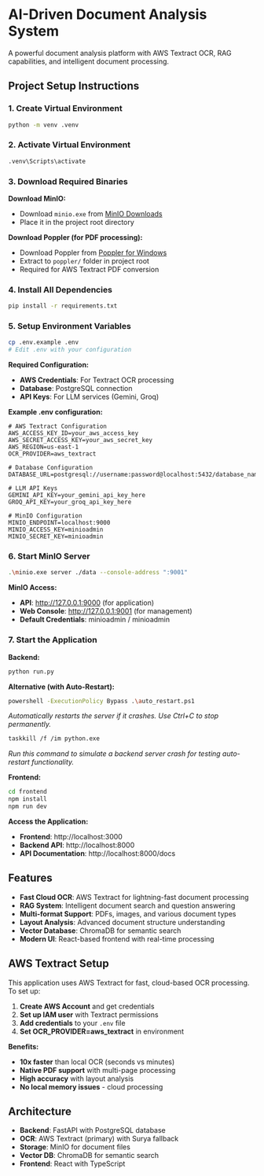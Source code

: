 
# AI-Driven Document Analysis System

A powerful document analysis platform with AWS Textract OCR, RAG capabilities, and intelligent document processing.

## Project Setup Instructions

### 1. Create Virtual Environment
```bash
python -m venv .venv
```

### 2. Activate Virtual Environment
```bash
.venv\Scripts\activate  

```

### 3. Download Required Binaries

**Download MinIO:**
- Download `minio.exe` from [MinIO Downloads](https://min.io/download)
- Place it in the project root directory

**Download Poppler (for PDF processing):**
- Download Poppler from [Poppler for Windows](https://github.com/oschwartz10612/poppler-windows/releases)
- Extract to `poppler/` folder in project root
- Required for AWS Textract PDF conversion

### 4. Install All Dependencies
```bash
pip install -r requirements.txt
```

### 5. Setup Environment Variables
```bash
cp .env.example .env
# Edit .env with your configuration
```

**Required Configuration:**
- **AWS Credentials**: For Textract OCR processing
- **Database**: PostgreSQL connection
- **API Keys**: For LLM services (Gemini, Groq)

**Example .env configuration:**
```env
# AWS Textract Configuration
AWS_ACCESS_KEY_ID=your_aws_access_key
AWS_SECRET_ACCESS_KEY=your_aws_secret_key
AWS_REGION=us-east-1
OCR_PROVIDER=aws_textract

# Database Configuration
DATABASE_URL=postgresql://username:password@localhost:5432/database_name

# LLM API Keys
GEMINI_API_KEY=your_gemini_api_key_here
GROQ_API_KEY=your_groq_api_key_here

# MinIO Configuration
MINIO_ENDPOINT=localhost:9000
MINIO_ACCESS_KEY=minioadmin
MINIO_SECRET_KEY=minioadmin
```

### 6. Start MinIO Server
```bash
.\minio.exe server ./data --console-address ":9001"
```

**MinIO Access:**
- **API**: http://127.0.0.1:9000 (for application)
- **Web Console**: http://127.0.0.1:9001 (for management)
- **Default Credentials**: minioadmin / minioadmin

### 7. Start the Application

**Backend:**
```bash
python run.py
```

**Alternative (with Auto-Restart):**
```bash
powershell -ExecutionPolicy Bypass .\auto_restart.ps1
```
*Automatically restarts the server if it crashes. Use Ctrl+C to stop permanently.*
```bash
taskkill /f /im python.exe
```
*Run this command to simulate a backend server crash for testing auto-restart functionality.*

**Frontend:**
```bash
cd frontend
npm install
npm run dev
```

**Access the Application:**
- **Frontend**: http://localhost:3000
- **Backend API**: http://localhost:8000
- **API Documentation**: http://localhost:8000/docs

## Features

- **Fast Cloud OCR**: AWS Textract for lightning-fast document processing
- **RAG System**: Intelligent document search and question answering
- **Multi-format Support**: PDFs, images, and various document types
- **Layout Analysis**: Advanced document structure understanding
- **Vector Database**: ChromaDB for semantic search
- **Modern UI**: React-based frontend with real-time processing

## AWS Textract Setup

This application uses AWS Textract for fast, cloud-based OCR processing. To set up:

1. **Create AWS Account** and get credentials
2. **Set up IAM user** with Textract permissions
3. **Add credentials** to your `.env` file
4. **Set OCR_PROVIDER=aws_textract** in environment

**Benefits:**
- **10x faster** than local OCR (seconds vs minutes)
- **Native PDF support** with multi-page processing
- **High accuracy** with layout analysis
- **No local memory issues** - cloud processing

## Architecture

- **Backend**: FastAPI with PostgreSQL database
- **OCR**: AWS Textract (primary) with Surya fallback
- **Storage**: MinIO for document files
- **Vector DB**: ChromaDB for semantic search
- **Frontend**: React with TypeScript
